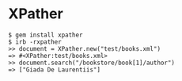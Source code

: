 # XPather

    $ gem install xpather    
    $ irb -rxpather
    >> document = XPather.new("test/books.xml")
    => #<XPather:test/books.xml>
    >> document.search("/bookstore/book[1]/author")
    => ["Giada De Laurentiis"]
